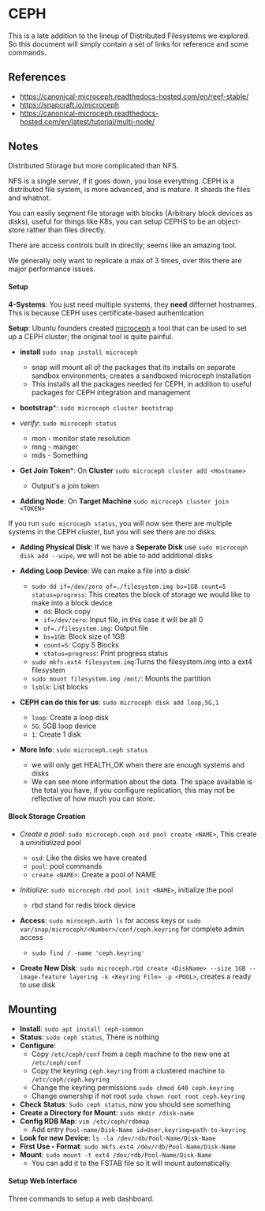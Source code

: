 # CEPH
This is a late addition to the lineup of Distributed Filesystems we explored. So this document will simply contain a set of links for reference and some commands.


## References
* https://canonical-microceph.readthedocs-hosted.com/en/reef-stable/
* https://snapcraft.io/microceph
* https://canonical-microceph.readthedocs-hosted.com/en/latest/tutorial/multi-node/

## Notes 
Distributed Storage but more complicated than NFS.

NFS is a single server, if it goes down, you lose everything. CEPH is a distributed file system, is more advanced, and is mature. It shards the files and whatnot.

You can easily segment file storage with blocks (Arbitrary block devices as disks), useful for things like K8s, you can setup CEPHS to be an object-store rather than files directly.

There are access controls built in directly; seems like an amazing tool.

We generally only want to replicate a max of 3 times, over this there are major performance issues.

#### Setup
**4-Systems**: You just need multiple systems, they **need** differnet hostnames. This is because CEPH uses certificate-based authentication

**Setup**: Ubuntu founders created  [microceph](https://canonical-microceph.readthedocs-hosted.com/en/reef-stable/) a tool that can be used to set up a CEPH cluster; the original tool is quite painful.

* **install** `sudo snap install microceph`
    * snap will mount all of the packages that its installs on separate sandbox environments; creates a sandboxed microceph installation
    * This installs all the packages needed for CEPH, in addition to useful packages for CEPH integration and management

* **bootstrap***: `sudo microceph cluster bootstrap`
* *verify*: `sudo microceph status`
    * mon - monitor state resolution
    * mng - manger
    * mds - Something

* **Get Join Token***: On **Cluster** `sudo microceph cluster add <Hostname>`
    * Output's a join token

* **Adding Node**: On **Target Machine** `sudo microceph cluster join <TOKEN>`

If you run `sudo microceph status`, you will now see there are multiple systems in the CEPH cluster, but you will see there are no disks.


* **Adding Physical Disk**: If we have a **Seperate Disk** use `sudo microceph disk add --wipe`, we will not be able to add additional disks

* **Adding Loop Device**: We can make a file into a disk!
    * `sudo dd if=/dev/zero of=./filesystem.img bs=1GB count=5 status=progress`: This creates the block of storage we would like to make into a block device
        * `dd`: Block copy
        * `if=/dev/zero`: Input file, in this case it will be all 0
        * `of=./filesystem.img`: Output file
        * `bs=1GB`: Block size of 1GB
        * `count=5`: Copy 5 Blocks
        * `status=progress`: Print progress status
    * `sudo mkfs.ext4 filesystem.img`:Turns the filesystem.img into a ext4 filesystem
    * `sudo mount filesystem.img /mnt/`: Mounts the partition
    * `lsblk`: List blocks

* **CEPH can do this for us**: `sudo microceph disk add loop,5G,1`
    * `loop`: Create a loop disk
    * `5G`: 5GB loop device
    * `1`: Create 1 disk

* **More Info**: `sudo microceph.ceph status`
    * we will only get HEALTH_OK when there are enough systems and disks
    * We can see more information about the data. The space available is the total you have, if you configure replication, this may not be reflective of how much you can store.

#### Block Storage Creation

* *Create a pool*: `sudo microceph.ceph osd pool create <NAME>`, This create a *uninitialized* pool
    * `osd`: Like the disks we have created
    * `pool`: pool commands
    * `create <NAME>`: Create a pool of NAME

* *Initialize*: `sudo microceph.rbd pool init <NAME>`, initialize the pool
    * rbd stand for redis block device

* **Access**: `sudo miroceph.auth ls` for access keys or `sudo var/snap/microceph/<Number>/conf/ceph.keyring` for complete admin access
    * `sudo find / -name 'ceph.keyring'`
* **Create New Disk**: `sudo microceph.rbd create <DiskName> --size 1GB --image-feature layering -k <Keyring File> -p <POOL>`, creates a ready to use disk

## Mounting
* **Install**: `sudo apt install ceph-common`
* **Status**: `sudo ceph status`, There is nothing
* **Configure**:
    * Copy `/etc/ceph/conf` from a ceph machine to the new one at `/etc/ceph/conf`
    * Copy the keyring `ceph.keyring` from a clustered machine to `/etc/ceph/ceph.keyring`
    * Change the keyring permissions `sudo chmod 640 ceph.keyring`
    * Change ownership if not root `sudo chown root root ceph.keyring`
* **Check Status**: `Sudo ceph status`, now you should see something
* **Create a Directory for Mount**: `sudo mkdir /disk-name`
* **Config RDB Map**: `vim /etc/ceph/rdbmap`
  * Add entry `Pool-name/Disk-Name id=User,keyring=path-to-keyring`
* **Look for new Device**: `ls -la /dev/rdb/Pool-Name/Disk-Name`
* **First Use - Format**: `sudo mkfs.ext4 /dev/rdb/Pool-Name/Disk-Name`
* **Mount**: `sudo mount -t ext4 /dev/rdb/Pool-Name/Disk-Name`
    * You can add it to the FSTAB file so it will mount automatically

#### Setup Web Interface
Three commands to setup a web dashboard.